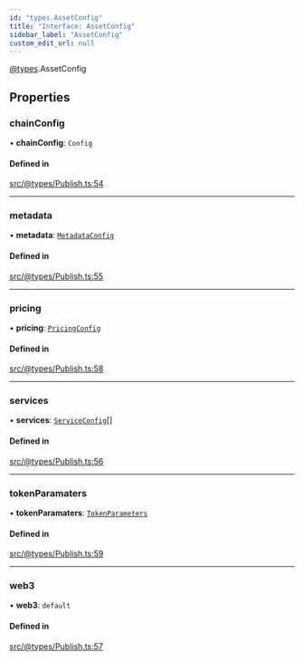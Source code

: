 ```yaml
---
id: "types.AssetConfig"
title: "Interface: AssetConfig"
sidebar_label: "AssetConfig"
custom_edit_url: null
---
```


[@types](../modules/types.md).AssetConfig

## Properties

### chainConfig

• **chainConfig**: `Config`

#### Defined in

[src/@types/Publish.ts:54](https://github.com/deltaDAO/nautilus/blob/033f36a/src/@types/Publish.ts#L54)

___

### metadata

• **metadata**: [`MetadataConfig`](../modules/types.md#metadataconfig)

#### Defined in

[src/@types/Publish.ts:55](https://github.com/deltaDAO/nautilus/blob/033f36a/src/@types/Publish.ts#L55)

___

### pricing

• **pricing**: [`PricingConfig`](types.PricingConfig.md)

#### Defined in

[src/@types/Publish.ts:58](https://github.com/deltaDAO/nautilus/blob/033f36a/src/@types/Publish.ts#L58)

___

### services

• **services**: [`ServiceConfig`](../modules/types.md#serviceconfig)[]

#### Defined in

[src/@types/Publish.ts:56](https://github.com/deltaDAO/nautilus/blob/033f36a/src/@types/Publish.ts#L56)

___

### tokenParamaters

• **tokenParamaters**: [`TokenParameters`](types.TokenParameters.md)

#### Defined in

[src/@types/Publish.ts:59](https://github.com/deltaDAO/nautilus/blob/033f36a/src/@types/Publish.ts#L59)

___

### web3

• **web3**: `default`

#### Defined in

[src/@types/Publish.ts:57](https://github.com/deltaDAO/nautilus/blob/033f36a/src/@types/Publish.ts#L57)
